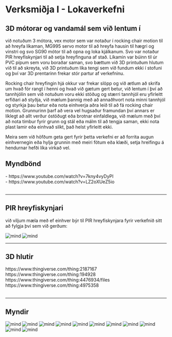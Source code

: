 # Verksmiðja I - Lokaverkefni

<h2>3D mótorar og vandamál sem við lentum í</h2>

við notuðum 3 mótora, vex motor sem var notaður í rocking chair motion til að hreyfa líkaman, MG995 servo motor til að hreyfa hausin til hægri og vinstri og svo SG90 mótor til að opna og loka kjálkanum. Svo var notaður PIR hreyfiskynjari til að setja hreyfinguna af stað. Líkamin var búinn til úr PVC pípum sem voru boraðar saman, svo bættum við 3D printuðum hlutum við til að skreyta, við 3D printuðum líka tengi sem við fundum ekki í stofuni og því var 3D prentarinn frekar stór partur af verkefninu.

Rocking chair hreyfingin hjá okkur var frekar slöpp og við ætlum að skrifa um hvað fór rangt í henni og hvað við gætum gert betur, við lentum í því að tannhjólin sem við notuðum voru ekki stöðug og stærri tannhjól eru yfirleitt erfiðari að styðja, við mælum þannig með að annaðhvort nota minni tannhjól og styrkja þau betur eða nota einhverja aðra leið til að fá rocking chair motion. Grunnurinn þarf að vera vel hugsaður framundan því annars er líklegt að allt verður óstöðugt eða brotnar einfaldlega, við mælum með því að nota timbur fyrir grunn og stál eða málm til að tengja saman, ekki nota plast lamir eða einhvað slíkt, það helst yfirleitt ekki.

Meira sem við höfðum geta gert fyrir þetta verkefni er að forrita augun einhvernegin eða hylja grunnin með meiri fötum eða klæði, setja hreifingu á hendurnar hefði líka virkað vel.

<h2>Myndbönd</h2>
- https://www.youtube.com/watch?v=7kny4vyDyPI<br>
- https://www.youtube.com/watch?v=LZ2oXUeZ5io<br>
<br>

---

<h2>PIR hreyfiskynjari</h2>
við viljum mæla með ef einhver býr til PIR hreyfiskynjara fyrir verkefnið sitt að fylgja því sem við gerðum:
<br>

![mind](https://github.com/gitmaus1/vesmlok/blob/main/vesm/IMG_20220301_112542.jpg)
![mind](https://github.com/gitmaus1/vesmlok/blob/main/vesm/IMG_20220301_112544.jpg)

---

<h2>3D hlutir</h2>
https://www.thingiverse.com/thing:2187167<br>
https://www.thingiverse.com/thing:194928<br>
https://www.thingiverse.com/thing:4476934/files<br>
https://www.thingiverse.com/thing:4975358<br>
<br>

---

<h2>Myndir</h2>

![mind](https://github.com/gitmaus1/vesmlok/blob/main/vesm/IMG_20220301_112517.jpg)
![mind](https://github.com/gitmaus1/vesmlok/blob/main/vesm/IMG_20220301_112521.jpg)
![mind](https://github.com/gitmaus1/vesmlok/blob/main/vesm/IMG_20220301_112524.jpg)
![mind](https://github.com/gitmaus1/vesmlok/blob/main/vesm/IMG_20220301_112527.jpg)
![mind](https://github.com/gitmaus1/vesmlok/blob/main/vesm/IMG_20220301_112531.jpg)
![mind](https://github.com/gitmaus1/vesmlok/blob/main/vesm/IMG_20220301_112534.jpg)
![mind](https://github.com/gitmaus1/vesmlok/blob/main/vesm/IMG_20220301_112537.jpg)
![mind](https://github.com/gitmaus1/vesmlok/blob/main/vesm/IMG_20220301_115222.jpg)
![mind](https://github.com/gitmaus1/vesmlok/blob/main/vesm/IMG_20220301_115225.jpg)
![mind](https://github.com/gitmaus1/vesmlok/blob/main/vesm/IMG_20220301_115829.jpg)
![mind](https://github.com/gitmaus1/vesmlok/blob/main/vesm/IMG_20220301_121023.jpg)
